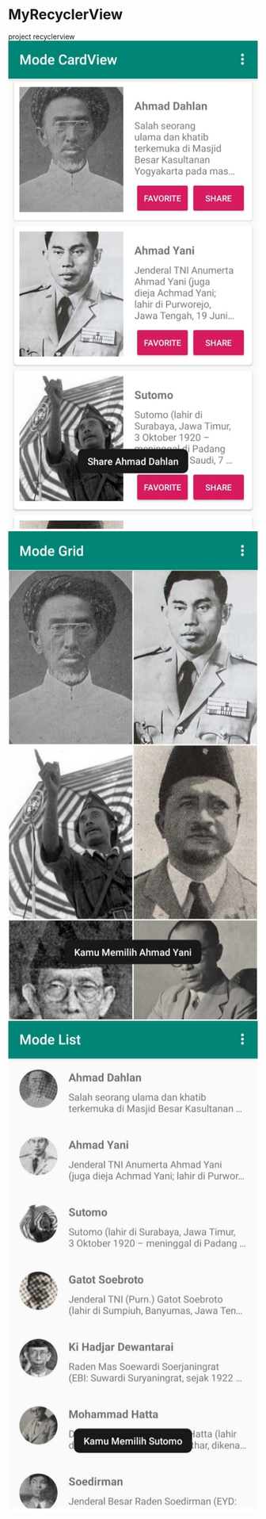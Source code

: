 # MyRecyclerView
project recyclerview
![alt text](https://github.com/1nt4ni/MyRecyclerView/blob/master/IMG-20200919-WA0000.jpg)
![alt text](https://github.com/1nt4ni/MyRecyclerView/blob/master/IMG-20200919-WA0001.jpg)
![alt text](https://github.com/1nt4ni/MyRecyclerView/blob/master/IMG-20200919-WA0002.jpg)
